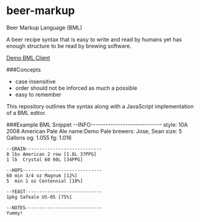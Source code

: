 beer-markup
===========

Beer Markup Language (BML)

A beer recipe syntax that is easy to write and read by humans yet has enough structure to be read by brewing software.

[Demo BML Client](http://frodare.com/bml/)

###Concepts
- case insensitive
- order should not be inforced as much a possible
- easy to remember


This repository outlines the syntax along with a JavaScript implementation of a BML editor.

###Example BML Snippet
    --INFO-----------------------------
    style: 10A 2008 American Pale Ale
    name:Demo Pale
    brewers: Jose, Sean
    size: 5 Gallons
    og: 1.055
    fg: 1.016

    --GRAIN----------------------------
    8 lbs American 2 row [1.8L 37PPG]
    1 lb  Crystal 60 60L [34PPG]
    
    --HOPS-----------------------------
    60 min 3/4 oz Magnum [12%]
    5  min 1 oz Centennial [10%]
    
    --YEAST----------------------------
    1pkg Safeale US-05 [75%]

    --NOTES----------------------------
    Yummy!


